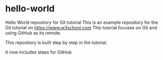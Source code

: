 # hello-world
Hello World repository for Git tutorial
This is an example repository for the Git tutorial on https://www.w3school.com
This tutorial focuses on Git and using GitHub as its remote.

This repository is built step by step in the tutorial.

It now includes steps for GitHub
